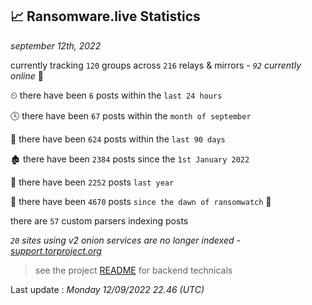 
## 📈 Ransomware.live Statistics
_september 12th, 2022_

currently tracking `120` groups across `216` relays & mirrors - _`92` currently online_ 📡

⏲ there have been `6` posts within the `last 24 hours`

🕓 there have been `67` posts within the `month of september`

📅 there have been `624` posts within the `last 90 days`

🏚 there have been `2384` posts since the `1st January 2022`

🚀 there have been `2252` posts `last year`

🦕 there have been `4670` posts `since the dawn of ransomwatch` 🐣

there are `57` custom parsers indexing posts

_`20` sites using v2 onion services are no longer indexed - [support.torproject.org](https://support.torproject.org/onionservices/v2-deprecation/)_

> see the project [README](https://github.com/jmousqueton/ransomwatch#readme) for backend technicals



Last update : _Monday 12/09/2022 22.46 (UTC)_

